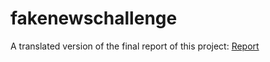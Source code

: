 # fakenewschallenge

A translated version of the final report of this project:
[Report](https://github.com/mengcz13/fakenewschallenge/raw/master/final_report/FakeNewsChallenge_Translation_.pdf)
